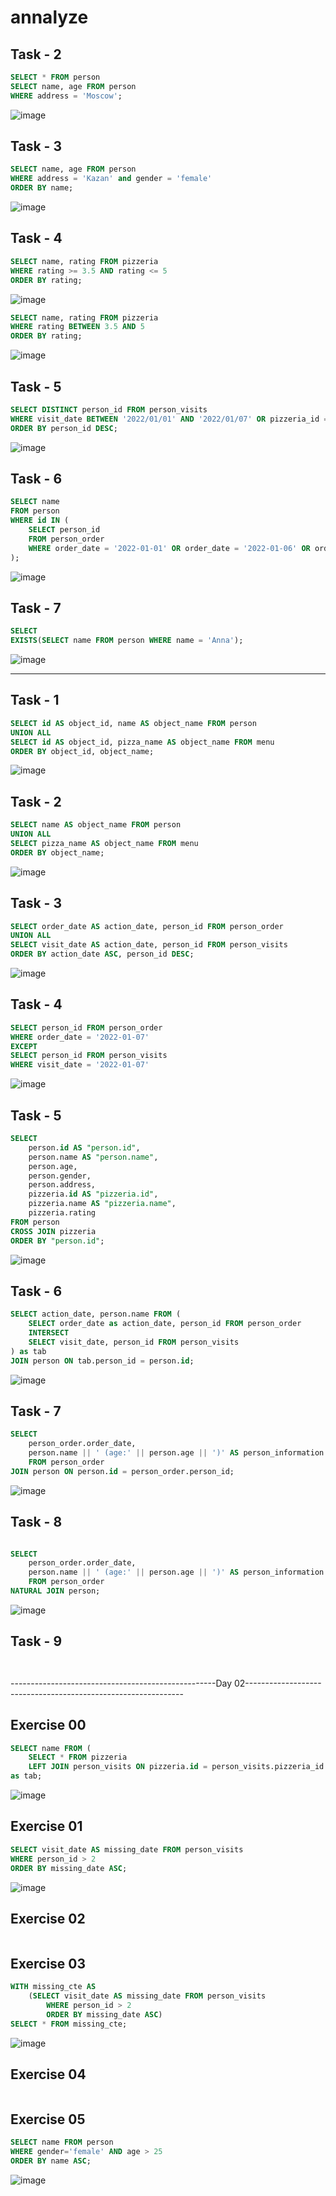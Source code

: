 # annalyze

## Task - 2

```sql
SELECT * FROM person
SELECT name, age FROM person
WHERE address = 'Moscow';
```
![image](https://github.com/rusinadaria/annalyze/assets/112808317/cb0304df-e6bf-4221-93fe-661e5c4a1b00)

## Task - 3

```sql
SELECT name, age FROM person
WHERE address = 'Kazan' and gender = 'female'
ORDER BY name;
```
![image](https://github.com/rusinadaria/annalyze/assets/112808317/c2f798d2-11e2-4d5d-ae53-43fe89585a1d)

## Task - 4

```sql
SELECT name, rating FROM pizzeria
WHERE rating >= 3.5 AND rating <= 5
ORDER BY rating;
```
![image](https://github.com/rusinadaria/annalyze/assets/112808317/26831388-0a71-45b5-aa90-9979dd955b0f)

```sql
SELECT name, rating FROM pizzeria
WHERE rating BETWEEN 3.5 AND 5 
ORDER BY rating;
```
![image](https://github.com/rusinadaria/annalyze/assets/112808317/86773ee1-9e9a-4833-8419-154bfcce1001)

## Task - 5

```sql
SELECT DISTINCT person_id FROM person_visits
WHERE visit_date BETWEEN '2022/01/01' AND '2022/01/07' OR pizzeria_id = 2
ORDER BY person_id DESC;
```
![image](https://github.com/rusinadaria/annalyze/assets/112808317/396468a5-f0c8-46e8-8b32-a904f6e49d64)

## Task - 6

```sql
SELECT name
FROM person
WHERE id IN (
	SELECT person_id 
	FROM person_order
	WHERE order_date = '2022-01-01' OR order_date = '2022-01-06' OR order_date = '2022-01-09'
);
```
![image](https://github.com/rusinadaria/annalyze/assets/112808317/0842bd6f-a722-428b-9b9e-326c8b10fa42)

## Task - 7

```sql
SELECT 
EXISTS(SELECT name FROM person WHERE name = 'Anna');
```
![image](https://github.com/rusinadaria/annalyze/assets/112808317/477f59ab-fca8-4eae-a573-536d76934ad4)

------------------------------------------------

## Task - 1

```sql
SELECT id AS object_id, name AS object_name FROM person
UNION ALL
SELECT id AS object_id, pizza_name AS object_name FROM menu
ORDER BY object_id, object_name;
```
![image](https://github.com/rusinadaria/annalyze/assets/112808317/79ec73b9-13c2-4635-9996-898c7f8b5c78)

## Task - 2

```sql
SELECT name AS object_name FROM person
UNION ALL
SELECT pizza_name AS object_name FROM menu
ORDER BY object_name;
```
![image](https://github.com/rusinadaria/annalyze/assets/112808317/c29e1b75-486b-4e9f-8255-60ef80ba4a45)

## Task - 3

```sql
SELECT order_date AS action_date, person_id FROM person_order
UNION ALL
SELECT visit_date AS action_date, person_id FROM person_visits
ORDER BY action_date ASC, person_id DESC;
```
![image](https://github.com/rusinadaria/annalyze/assets/112808317/b99b54f8-cbaa-4c0a-8dd1-60199449ba2b)

## Task - 4

```sql
SELECT person_id FROM person_order
WHERE order_date = '2022-01-07'
EXCEPT
SELECT person_id FROM person_visits
WHERE visit_date = '2022-01-07'
```
![image](https://github.com/rusinadaria/annalyze/assets/112808317/77795f4b-ab03-4459-a999-5b71c4939896)

## Task - 5

```sql
SELECT
	person.id AS "person.id",
	person.name AS "person.name",
	person.age,
	person.gender,
	person.address,
	pizzeria.id AS "pizzeria.id",
	pizzeria.name AS "pizzeria.name",
	pizzeria.rating
FROM person
CROSS JOIN pizzeria
ORDER BY "person.id";
```
![image](https://github.com/rusinadaria/annalyze/assets/112808317/fa797286-d5c4-4666-acae-7e7ddfc5fbbb)

## Task - 6

```sql
SELECT action_date, person.name FROM (
	SELECT order_date as action_date, person_id FROM person_order
	INTERSECT
	SELECT visit_date, person_id FROM person_visits
) as tab
JOIN person ON tab.person_id = person.id;
```
![image](https://github.com/rusinadaria/annalyze/assets/112808317/70b4538e-23d5-4d98-8b13-e8565616c754)

## Task - 7

```sql
SELECT 
	person_order.order_date,
	person.name || ' (age:' || person.age || ')' AS person_information
	FROM person_order
JOIN person ON person.id = person_order.person_id;
```
![image](https://github.com/rusinadaria/annalyze/assets/112808317/7d52edd0-268f-4e7b-aae4-8c729ff905d2)

## Task - 8

```sql

SELECT 
	person_order.order_date,
	person.name || ' (age:' || person.age || ')' AS person_information
	FROM person_order
NATURAL JOIN person;

```
![image](https://github.com/rusinadaria/annalyze/assets/112808317/a8c1b0d7-eb56-4dc5-8e12-efe8d4142ff8)

## Task - 9

```sql



```

---------------------------------------------------Day 02--------------------------------------------------------------

## Exercise 00

```sql
SELECT name FROM (
	SELECT * FROM pizzeria
	LEFT JOIN person_visits ON pizzeria.id = person_visits.pizzeria_id WHERE person_visits.pizzeria_id IS NULL)
as tab;	
```
![image](https://github.com/rusinadaria/annalyze/assets/112808317/b4d02a75-ea05-4185-84d9-9b7bd4c061a0)

## Exercise 01

```sql
SELECT visit_date AS missing_date FROM person_visits
WHERE person_id > 2
ORDER BY missing_date ASC;
```
![image](https://github.com/rusinadaria/annalyze/assets/112808317/a5560136-5155-4958-8c18-5cc4f7cc8a88)

## Exercise 02

```sql

```

## Exercise 03

```sql
WITH missing_cte AS 
	(SELECT visit_date AS missing_date FROM person_visits
		WHERE person_id > 2
		ORDER BY missing_date ASC)
SELECT * FROM missing_cte;
```
![image](https://github.com/rusinadaria/annalyze/assets/112808317/c4f5bf55-4b11-435e-8263-3cf459b990b2)

## Exercise 04

```sql

```

## Exercise 05

```sql
SELECT name FROM person
WHERE gender='female' AND age > 25
ORDER BY name ASC;
```
![image](https://github.com/rusinadaria/annalyze/assets/112808317/3a0b4c2b-65c2-43bc-ac41-6a91ac660862)













